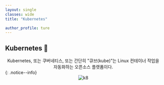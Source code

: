 ```yaml
---
layout: single
classes: wide
title: "Kubernetes"

author_profile: ture
---
```


## Kubernetes 💯

<center>Kubernetes, 또는 쿠버네티스, 또는 간단히 "큐브(kube)"는 Linux 컨테이너 작업을 자동화하는 오픈소스 플랫폼이다.</center>
{: .notice--info}

<br>
<center><img src="../images/2021-10-27-first/k8-1.png" alt="k8" /></center>
<br>
